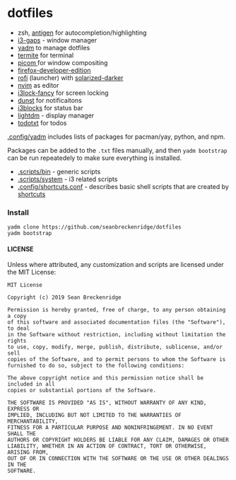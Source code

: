 # dotfiles

- zsh, [antigen](https://github.com/zsh-users/antigen) for autocompletion/highlighting
- [i3-gaps](https://github.com/Airblader/i3) - window manager
- [yadm](https://yadm.io) to manage dotfiles
- [termite](https://github.com/thestinger/termite) for terminal
- [picom ](https://github.com/yshui/picom) for window compositing
- [firefox-developer-edition](https://www.archlinux.org/packages/community/x86_64/firefox-developer-edition/)
- [rofi](https://github.com/davatorium/rofi) (launcher) with [solarized-darker](https://github.com/davatorium/rofi-themes/blob/master/User%20Themes/solarized-darker.rasi)
- [nvim](https://neovim.io/) as editor
- [i3lock-fancy](https://github.com/meskarune/i3lock-fancy) for screen locking
- [dunst](https://dunst-project.org/) for notificaitons
- [i3blocks](https://github.com/vivien/i3blocks) for status bar
- [lightdm](https://wiki.archlinux.org/index.php/LightDM) - display manager
- [todotxt](http://todotxt.org/) for todos

[.config/yadm](./.config/yadm) includes lists of packages for pacman/yay, python, and npm.

Packages can be added to the `.txt` files manually, and then `yadm bootstrap` can be run repeatedely to make sure everything is installed.

- [.scripts/bin](.scripts/bin) - generic scripts
- [.scripts/system](.scripts/system) - i3 related scripts
- [.config/shortcuts.conf](.config/shortcuts.conf) - describes basic shell scripts that are created by [shortcuts](https://github.com/seanbreckenridge/shortcuts)

### Install

    yadm clone https://github.com/seanbreckenridge/dotfiles
    yadm bootstrap

#### LICENSE

Unless where attributed, any customization and scripts are licensed under the MIT License:

```
MIT License

Copyright (c) 2019 Sean Breckenridge

Permission is hereby granted, free of charge, to any person obtaining a copy
of this software and associated documentation files (the "Software"), to deal
in the Software without restriction, including without limitation the rights
to use, copy, modify, merge, publish, distribute, sublicense, and/or sell
copies of the Software, and to permit persons to whom the Software is
furnished to do so, subject to the following conditions:

The above copyright notice and this permission notice shall be included in all
copies or substantial portions of the Software.

THE SOFTWARE IS PROVIDED "AS IS", WITHOUT WARRANTY OF ANY KIND, EXPRESS OR
IMPLIED, INCLUDING BUT NOT LIMITED TO THE WARRANTIES OF MERCHANTABILITY,
FITNESS FOR A PARTICULAR PURPOSE AND NONINFRINGEMENT. IN NO EVENT SHALL THE
AUTHORS OR COPYRIGHT HOLDERS BE LIABLE FOR ANY CLAIM, DAMAGES OR OTHER
LIABILITY, WHETHER IN AN ACTION OF CONTRACT, TORT OR OTHERWISE, ARISING FROM,
OUT OF OR IN CONNECTION WITH THE SOFTWARE OR THE USE OR OTHER DEALINGS IN THE
SOFTWARE.
```
